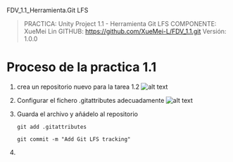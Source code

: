 FDV_1.1_Herramienta.Git LFS

> PRACTICA:   Unity Project 1.1 - Herramienta Git LFS
> COMPONENTE: XueMei Lin
> GITHUB:     https://github.com/XueMei-L/FDV_1.1.git
> Versión:    1.0.0

# Proceso de la practica 1.1
1. crea un repositorio nuevo para la tarea 1.2
![alt text](image-1.png)

2. Configurar el fichero .gitattributes adecuadamente
![alt text](image-2.png)

3. Guarda el archivo y añádelo al repositorio
    ```
    git add .gitattributes
    
    git commit -m "Add Git LFS tracking"
    ```





1. 